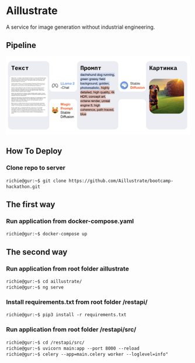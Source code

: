 # Aillustrate
A service for image generation without industrial engineering.

## Pipeline
![Pipeline](photo/scheme.png "Pipeline")

## How To Deploy

### Clone repo to server
```
richie@gur:~$ git clone https://github.com/Aillustrate/bootcamp-hackathon.git
```
## The first way
### Run application from docker-compose.yaml
```
richie@gur:~$ docker-compose up  
``` 

## The second way 
### Run application from root folder aillustrate
```
richie@gur:~$ cd aillustrate/ 
richie@gur:~$ ng serve 
```
### Install requirements.txt from root folder /restapi/
```
richie@gur:~$ pip3 install -r requirements.txt
```
### Run application from root folder /restapi/src/
```
richie@gur:~$ cd /restapi/src/
richie@gur:~$ uvicorn main:app --port 8000 --reload 
richie@gur:~$ celery --app=main.celery worker --loglevel=info"   
```